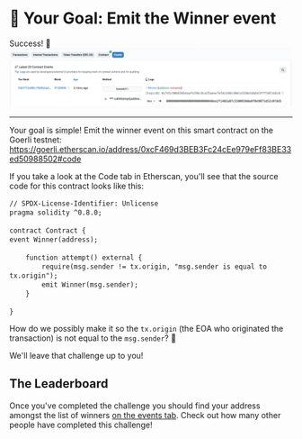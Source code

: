# 🏁 Your Goal: Emit the Winner event

Success! 🎉
![the winner event](winner_event.png)

---

Your goal is simple! Emit the winner event on this smart contract on the Goerli testnet: https://goerli.etherscan.io/address/0xcF469d3BEB3Fc24cEe979eFf83BE33ed50988502#code

If you take a look at the Code tab in Etherscan, you'll see that the source code for this contract looks like this:

```solidity
// SPDX-License-Identifier: Unlicense
pragma solidity ^0.8.0;

contract Contract {
event Winner(address);

    function attempt() external {
        require(msg.sender != tx.origin, "msg.sender is equal to tx.origin");
        emit Winner(msg.sender);
    }

}
```

How do we possibly make it so the `tx.origin` (the EOA who originated the transaction) is not equal to the `msg.sender`? 🤔

We'll leave that challenge up to you!

## The Leaderboard

Once you've completed the challenge you should find your address amongst the list of winners [on the events tab](https://goerli.etherscan.io/address/0xcF469d3BEB3Fc24cEe979eFf83BE33ed50988502#events). Check out how many other people have completed this challenge!
